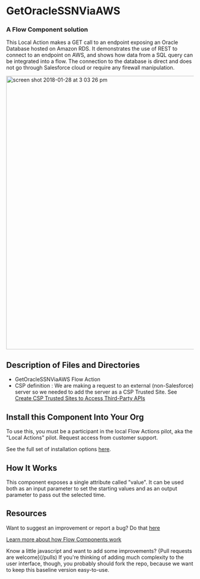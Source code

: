 # GetOracleSSNViaAWS #

### A Flow Component solution  ###

This Local Action makes a  GET call to an endpoint exposing an Oracle Database hosted on Amazon RDS. It demonstrates the use of REST to connect to an endpoint on AWS, and shows how data from a SQL query can be integrated into a flow. The connection to the database is direct and does not go through Salesforce cloud or require any firewall manipulation.

<img width="736" alt="screen shot 2018-01-28 at 3 03 26 pm" src="https://user-images.githubusercontent.com/3140883/35488368-7312c062-043c-11e8-97ee-c807542155f3.png">


## Description of Files and Directories

* GetOracleSSNViaAWS Flow Action
* CSP definition :
We are making a request to an external (non-Salesforce) server so we needed to add the server as a CSP Trusted Site. See [Create CSP Trusted Sites to Access Third-Party APIs](https://developer.salesforce.com/docs/atlas.en-us.lightning.meta/lightning/csp_trusted_sites.htm)


## Install this Component Into Your Org ##
To use this, you must be a participant in the local Flow Actions pilot, aka the "Local Actions" pilot. Request access from customer support. 

See the full set of installation options [here](/install.md).

## How It Works ##

This component exposes a single attribute called "value". It can be used both as an input parameter to set the starting values and as an output parameter to pass out the selected time. 


## Resources ##

Want to suggest an improvement or report a bug? Do that [here](/issues)

[Learn more about how Flow Components work](/README.md)

Know a little javascript and want to add some improvements? {Pull requests are welcome}(/pulls) If you're thinking of adding much complexity to the user interface, though, you probably should fork the repo, because we want to keep this baseline version easy-to-use.

